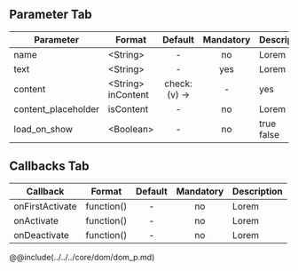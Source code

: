 ## Parameter Tab

|	Parameter			|			Format			|	Default					|	Mandatory	|	Description				| 
|		---				|			---				|	:---:					|	:---:		|		---					|
|	name	|	<dt>&lt;String&gt;	|	-	|	no	|	Lorem	|
|	text	|	<dt>&lt;String&gt;	|	-	|	yes	|	Lorem	|
|	content	|	<dt>&lt;String&gt;<dt>inContent	|	check: (v) ->	|	-	|	yes	|	Lorem	|
|	content_placeholder	|	<dt>isContent	|	-	|	no	|	Lorem	|
|	load_on_show	|	<dt>&lt;Boolean&gt;	|	-	|	no	|	<dt>true<dd><dt>false<dd>	|


## Callbacks Tab

|	Callback	|	Format	|	Default	|	Mandatory	|	Description	| 
|		---				|			---				|	:---:					|	:---:		|		---					|
|	onFirstActivate	|	<dt>function()	|	-	|	no	|	Lorem	|
|	onActivate	|	<dt>function()	|	-	|	no	|	Lorem	|
|	onDeactivate	|	<dt>function()	|	-	|	no	|	Lorem	|


@@include(../../../core/dom/dom_p.md) 



